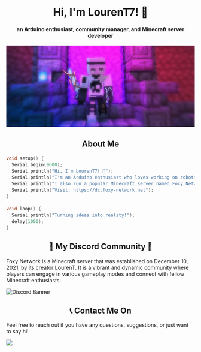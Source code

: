 <div align="center">
 <h1 align="center">Hi, I'm LourenT7! 👋</h1>
 <h4 align="center">an Arduino enthusiast, community manager, and Minecraft server developer </h4>
</div>

<div align="center">
  <img src="https://github.com/LOURENT4462/LOURENT4462/blob/main/image/lourent_banner.png?raw=true"
       alt="lourent_banner" /></a>
</div>


<h2 align="center">About Me</h2>

```cpp
void setup() {
  Serial.begin(9600);
  Serial.println("Hi, I'm LourenT7! 👋");
  Serial.println("I'm an Arduino enthusiast who loves working on robotics projects.");
  Serial.println("I also run a popular Minecraft server named Foxy Network in Indonesia.");
  Serial.println("Visit: https://dc.foxy-network.net");
}

void loop() {
  Serial.println("Turning ideas into reality!");
  delay(1000);
}
```

<h2 align="center"> 🐾 My Discord Community 🐾</h2>

Foxy Network is a Minecraft server that was established on December 10, 2021, by its creator LourenT. It is a vibrant and dynamic community where players can engage in various gameplay modes and connect with fellow Minecraft enthusiasts.

<img src="https://discord.com/api/guilds/897455948166205440/widget.png?style=banner2" alt="Discord Banner"/>

<h2 align="center">📞 Contact Me On</h2>

Feel free to reach out if you have any questions, suggestions, or just want to say hi!

<img src="https://discord.c99.nl/widget/theme-1/734589001721315348.png"/>

  
